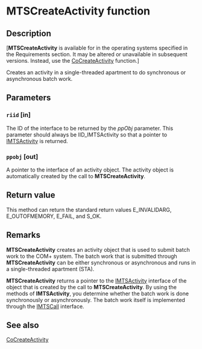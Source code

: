 # MTSCreateActivity function

## Description

[**MTSCreateActivity** is available for in the operating systems specified in the Requirements section. It may be altered or unavailable in subsequent versions. Instead, use the [CoCreateActivity](https://learn.microsoft.com/windows/desktop/api/comsvcs/nf-comsvcs-cocreateactivity) function.]

Creates an activity in a single-threaded apartment to do synchronous or asynchronous batch work.

## Parameters

### `riid` [in]

The ID of the interface to be returned by the *ppObj* parameter. This parameter should always be IID_IMTSActivity so that a pointer to [IMTSActivity](https://learn.microsoft.com/windows/desktop/api/comsvcs/nn-comsvcs-imtsactivity) is returned.

### `ppobj` [out]

A pointer to the interface of an activity object. The activity object is automatically created by the call to **MTSCreateActivity**.

## Return value

This method can return the standard return values E_INVALIDARG, E_OUTOFMEMORY, E_FAIL, and S_OK.

## Remarks

**MTSCreateActivity** creates an activity object that is used to submit batch work to the COM+ system. The batch work that is submitted through **MTSCreateActivity** can be either synchronous or asynchronous and runs in a single-threaded apartment (STA).

**MTSCreateActivity** returns a pointer to the [IMTSActivity](https://learn.microsoft.com/windows/desktop/api/comsvcs/nn-comsvcs-imtsactivity) interface of the object that is created by the call to **MTSCreateActivity**. By using the methods of **IMTSActivity**, you determine whether the batch work is done synchronously or asynchronously. The batch work itself is implemented through the [IMTSCall](https://learn.microsoft.com/windows/desktop/api/comsvcs/nn-comsvcs-imtscall) interface.

## See also

[CoCreateActivity](https://learn.microsoft.com/windows/desktop/api/comsvcs/nf-comsvcs-cocreateactivity)